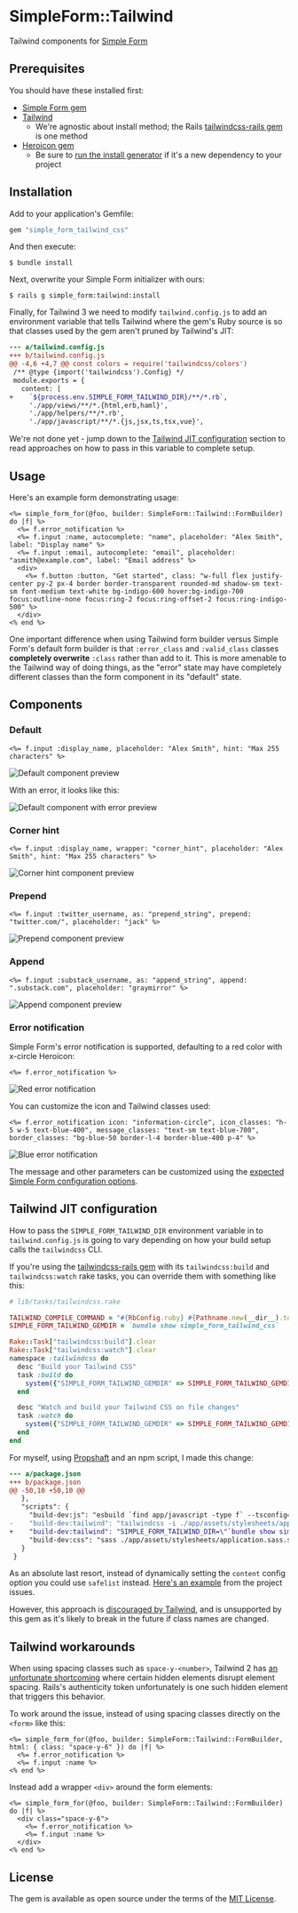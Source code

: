 # SimpleForm::Tailwind

Tailwind components for [Simple Form][]

## Prerequisites

You should have these installed first:

* [Simple Form gem][Simple Form]
* [Tailwind][]
  * We're agnostic about install method; the Rails [tailwindcss-rails gem][] is one method
* [Heroicon gem][]
  * Be sure to [run the install generator][heroicon generator] if it's a new dependency to your project

[Simple Form]: https://github.com/heartcombo/simple_form
[Tailwind]: https://tailwindcss.com/
[tailwindcss-rails gem]: https://github.com/rails/tailwindcss-rails
[Heroicon gem]: https://github.com/bharget/heroicon
[heroicon generator]: https://github.com/bharget/heroicon#installation

## Installation

Add to your application's Gemfile:

```ruby
gem "simple_form_tailwind_css"
```

And then execute:

```
$ bundle install
```

Next, overwrite your Simple Form initializer with ours:

```
$ rails g simple_form:tailwind:install
```

Finally, for Tailwind 3 we need to modify `tailwind.config.js` to add an environment
variable that tells Tailwind where the gem's Ruby source is so that classes used by
the gem aren't pruned by Tailwind's JIT:

```diff
--- a/tailwind.config.js
+++ b/tailwind.config.js
@@ -4,6 +4,7 @@ const colors = require('tailwindcss/colors')
 /** @type {import('tailwindcss').Config} */
 module.exports = {
   content: [
+    `${process.env.SIMPLE_FORM_TAILWIND_DIR}/**/*.rb`,
     './app/views/**/*.{html,erb,haml}',
     './app/helpers/**/*.rb',
     './app/javascript/**/*.{js,jsx,ts,tsx,vue}',
```

We're not done yet - jump down to the
[Tailwind JIT configuration](#tailwind-jit-configuration) section to read
approaches on how to pass in this variable to complete setup.

## Usage

Here's an example form demonstrating usage:

```erb
<%= simple_form_for(@foo, builder: SimpleForm::Tailwind::FormBuilder) do |f| %>
  <%= f.error_notification %>
  <%= f.input :name, autocomplete: "name", placeholder: "Alex Smith", label: "Display name" %>
  <%= f.input :email, autocomplete: "email", placeholder: "asmith@example.com", label: "Email address" %>
  <div>
    <%= f.button :button, "Get started", class: "w-full flex justify-center py-2 px-4 border border-transparent rounded-md shadow-sm text-sm font-medium text-white bg-indigo-600 hover:bg-indigo-700 focus:outline-none focus:ring-2 focus:ring-offset-2 focus:ring-indigo-500" %>
  </div>
<% end %>
```

One important difference when using Tailwind form builder versus Simple Form's default form builder is that `:error_class` and `:valid_class` classes **completely overwrite** `:class` rather than add to it. This is more amenable to the Tailwind way of doing things, as the "error" state may have completely different classes than the form component in its "default" state.

## Components

### Default

```
<%= f.input :display_name, placeholder: "Alex Smith", hint: "Max 255 characters" %>
```

![Default component preview](/docs/images/components/default.png?raw=true)

With an error, it looks like this:

![Default component with error preview](/docs/images/components/default_with_error.png?raw=true)

### Corner hint

```
<%= f.input :display_name, wrapper: "corner_hint", placeholder: "Alex Smith", hint: "Max 255 characters" %>
```

![Corner hint component preview](/docs/images/components/corner_hint.png?raw=true)

### Prepend

```
<%= f.input :twitter_username, as: "prepend_string", prepend: "twitter.com/", placeholder: "jack" %>
```

![Prepend component preview](/docs/images/components/prepend.png?raw=true)

### Append

```
<%= f.input :substack_username, as: "append_string", append: ".substack.com", placeholder: "graymirror" %>
```

![Append component preview](/docs/images/components/append.png?raw=true)

### Error notification

Simple Form's error notification is supported, defaulting to a red color with x-circle Heroicon:

```erb
<%= f.error_notification %>
```

![Red error notification](/docs/images/error_notification_red.png?raw=true)

You can customize the icon and Tailwind classes used:

```erb
<%= f.error_notification icon: "information-circle", icon_classes: "h-5 w-5 text-blue-400", message_classes: "text-sm text-blue-700", border_classes: "bg-blue-50 border-l-4 border-blue-400 p-4" %>
```

![Blue error notification](/docs/images/error_notification_blue.png?raw=true)

The message and other parameters can be customized using the [expected Simple Form configuration options](https://www.rubydoc.info/github/plataformatec/simple_form/SimpleForm%2FFormBuilder:error_notification).

## Tailwind JIT configuration

How to pass the `SIMPLE_FORM_TAILWIND_DIR` environment variable in to
`tailwind.config.js` is going to vary depending on how your build setup calls
the `tailwindcss` CLI.

If you're using the [tailwindcss-rails gem][] with its `tailwindcss:build` and `tailwindcss:watch` rake tasks, you can override them with something like this:

```ruby
# lib/tasks/tailwindcss.rake

TAILWIND_COMPILE_COMMAND = "#{RbConfig.ruby} #{Pathname.new(__dir__).to_s}/../../exe/tailwindcss -i '#{Rails.root.join("app/assets/stylesheets/application.tailwind.css")}' -o '#{Rails.root.join("app/assets/builds/tailwind.css")}' -c '#{Rails.root.join("config/tailwind.config.js")}' --minify"
SIMPLE_FORM_TAILWIND_GEMDIR = `bundle show simple_form_tailwind_css`

Rake::Task["tailwindcss:build"].clear
Rake::Task["tailwindcss:watch"].clear
namespace :tailwindcss do
  desc "Build your Tailwind CSS"
  task :build do
    system({"SIMPLE_FORM_TAILWIND_GEMDIR" => SIMPLE_FORM_TAILWIND_GEMDIR}, TAILWIND_COMPILE_COMMAND, exception: true)
  end

  desc "Watch and build your Tailwind CSS on file changes"
  task :watch do
    system({"SIMPLE_FORM_TAILWIND_GEMDIR" => SIMPLE_FORM_TAILWIND_GEMDIR}, "#{TAILWIND_COMPILE_COMMAND} -w")
  end
end
```

For myself, using [Propshaft][] and an npm script, I made this change:

```diff
--- a/package.json
+++ b/package.json
@@ -50,10 +50,10 @@
   },
   "scripts": {
     "build-dev:js": "esbuild `find app/javascript -type f` --tsconfig=./tsconfig.json --bundle --sourcemap --outdir=app/assets/builds --public-path=assets",
-    "build-dev:tailwind": "tailwindcss -i ./app/assets/stylesheets/application.tailwind.css -o ./app/assets/builds/tailwind.css --minify",
+    "build-dev:tailwind": "SIMPLE_FORM_TAILWIND_DIR=\"`bundle show simple_form_tailwind_css`\" tailwindcss -i ./app/assets/stylesheets/application.tailwind.css -o ./app/assets/builds/tailwind.css --minify",
     "build-dev:css": "sass ./app/assets/stylesheets/application.sass.scss:./app/assets/builds/application.css --no-source-map --load-path=node_modules"
   }
 }
```

[Propshaft]: https://github.com/rails/propshaft

As an absolute last resort, instead of dynamically setting the `content` config
option you could use `safelist` instead. [Here's an example][safelist example]
from the project issues.

However, this approach is [discouraged by Tailwind][], and is unsupported by this
gem as it's likely to break in the future if class names are changed.

[discouraged by Tailwind]: https://tailwindcss.com/docs/content-configuration#safelisting-classes
[safelist example]: https://github.com/abevoelker/simple_form_tailwind_css/issues/4#issuecomment-1232210573

## Tailwind workarounds

When using spacing classes such as `space-y-<number>`, Tailwind 2 has [an unfortunate shortcoming](https://github.com/tailwindlabs/tailwindcss/issues/3413) where certain hidden elements disrupt element spacing. Rails's authenticity token unfortunately is one such hidden element that triggers this behavior.

To work around the issue, instead of using spacing classes directly on the `<form>` like this:

```erb
<%= simple_form_for(@foo, builder: SimpleForm::Tailwind::FormBuilder, html: { class: "space-y-6" }) do |f| %>
  <%= f.error_notification %>
  <%= f.input :name %>
<% end %>
```

Instead add a wrapper `<div>` around the form elements:

```erb
<%= simple_form_for(@foo, builder: SimpleForm::Tailwind::FormBuilder) do |f| %>
  <div class="space-y-6">
    <%= f.error_notification %>
    <%= f.input :name %>
  </div>
<% end %>
```

## License

The gem is available as open source under the terms of the [MIT License](https://opensource.org/licenses/MIT).

